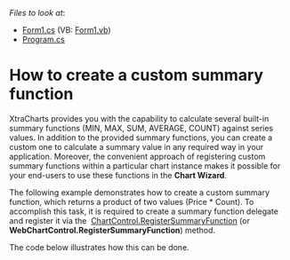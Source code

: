<!-- default file list -->
*Files to look at*:

* [Form1.cs](./CS/Form1.cs) (VB: [Form1.vb](./VB/Form1.vb))
* [Program.cs](./CS/Program.cs)
<!-- default file list end -->
# How to create a custom summary function


<p>XtraCharts provides you with the capability to calculate several built-in summary functions (MIN, MAX, SUM, AVERAGE, COUNT) against series values. In addition to the provided summary functions, you can create a custom one to calculate a summary value in any required way in your application. Moreover, the convenient approach of registering custom summary functions within a particular chart instance makes it possible for your end-users to use these functions in the <strong>Chart Wizard</strong>.</p>
<p>The following example demonstrates how to create a custom summary function, which returns a product of two values (Price * Count). To accomplish this task, it is required to create a summary function delegate and register it via the  <a href="https://documentation.devexpress.com/#WindowsForms/DevExpressXtraChartsChartControl_RegisterSummaryFunctiontopic793">ChartControl.RegisterSummaryFunction</a> (or <strong>WebChartControl.RegisterSummaryFunction</strong>) method.</p>
<p>The code below illustrates how this can be done.</p>

<br/>



